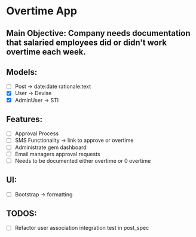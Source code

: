 # Overtime App

## Main Objective: Company needs documentation that salaried employees did or didn't work overtime each week.

## Models:
- [ ] Post -> date:date rationale:text
- [x] User -> Devise
- [x] AdminUser -> STI

## Features:
- [ ] Approval Process
- [ ] SMS Functionality -> link to approve or overtime
- [ ] Administrate gem dashboard
- [ ] Email managers approval requests
- [ ] Needs to be documented either overtime or 0 overtime

## UI:
- [ ] Bootstrap -> formatting

## TODOS:
- [ ] Refactor user association integration test in post_spec
